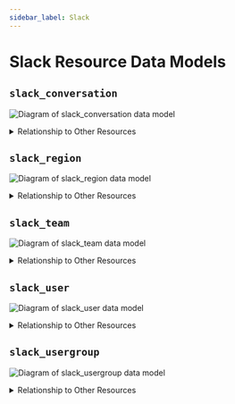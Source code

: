 ```yaml
---
sidebar_label: Slack
---
```


# Slack Resource Data Models

## `slack_conversation`

![Diagram of slack_conversation data model](./img/slack_conversation.svg)

<details>
<summary>Relationship to Other Resources</summary>
<div>

![Diagram of slack_conversation relationship to other resources](./img/slack_conversation_relationships.svg)

</div>
</details>

## `slack_region`

![Diagram of slack_region data model](./img/slack_region.svg)

<details>
<summary>Relationship to Other Resources</summary>
<div>

![Diagram of slack_region relationship to other resources](./img/slack_region_relationships.svg)

</div>
</details>

## `slack_team`

![Diagram of slack_team data model](./img/slack_team.svg)

<details>
<summary>Relationship to Other Resources</summary>
<div>

![Diagram of slack_team relationship to other resources](./img/slack_team_relationships.svg)

</div>
</details>

## `slack_user`

![Diagram of slack_user data model](./img/slack_user.svg)

<details>
<summary>Relationship to Other Resources</summary>
<div>

![Diagram of slack_user relationship to other resources](./img/slack_user_relationships.svg)

</div>
</details>

## `slack_usergroup`

![Diagram of slack_usergroup data model](./img/slack_usergroup.svg)

<details>
<summary>Relationship to Other Resources</summary>
<div>

![Diagram of slack_usergroup relationship to other resources](./img/slack_usergroup_relationships.svg)

</div>
</details>

